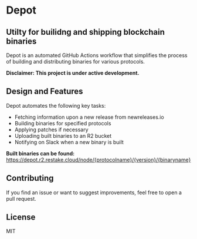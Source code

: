 # Depot

## Utilty for builidng and shipping blockchain binaries

Depot is an automated GitHub Actions workflow that simplifies the process of building and distributing binaries for various protocols.

**Disclaimer: This project is under active development.**

## Design and Features

Depot automates the following key tasks:

- Fetching information upon a new release from newreleases.io
- Building binaries for specified protocols
- Applying patches if necessary
- Uploading built binaries to an R2 bucket
- Notifying on Slack when a new binary is built

**Built binaries can be found:** https://depot.r2.restake.cloud/node/{protocolname}/{version}/{binaryname}

## Contributing

If you find an issue or want to suggest improvements, feel free to open a pull request.

## License

MIT
